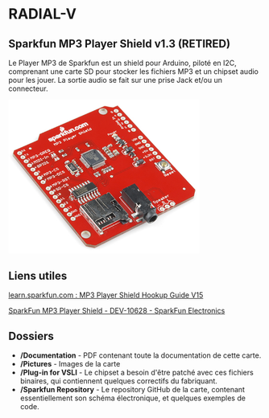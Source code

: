 # RADIAL-V

## Sparkfun MP3 Player Shield v1.3 (RETIRED)

Le Player MP3 de Sparkfun est un shield pour Arduino, piloté en I2C, comprenant une carte SD pour stocker les fichiers MP3 et un chipset audio pour les jouer. La sortie audio se fait sur une prise Jack et/ou un connecteur.

<img src="MP3player.jpg" alt="MP3player" style="zoom:66%;" />

## Liens utiles

[learn.sparkfun.com : MP3 Player Shield Hookup Guide V15](https://learn.sparkfun.com/tutorials/mp3-player-shield-hookup-guide-v15)

[SparkFun MP3 Player Shield - DEV-10628 - SparkFun Electronics](https://www.sparkfun.com/products/retired/10628)

## Dossiers

* **/Documentation** - PDF contenant toute la documentation de cette carte.
* **/Pictures** - Images de la carte
* **/Plug-in for VSLI** - Le chipset a besoin d'être patché avec ces fichiers binaires, qui contiennent quelques correctifs du fabriquant.
* **/Sparkfun Repository** - Le repository GitHub de la carte, contenant essentiellement son schéma électronique, et quelques exemples de code.
